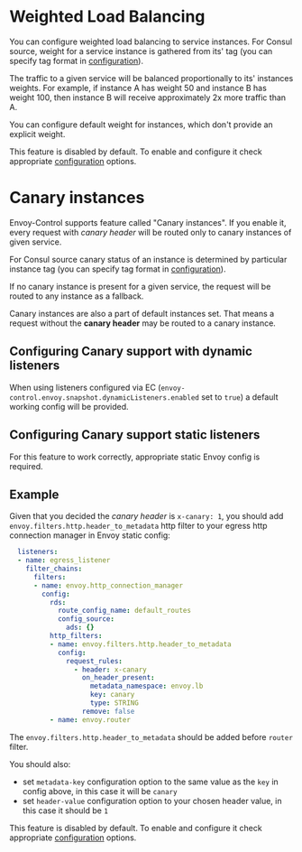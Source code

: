 # Weighted Load Balancing

You can configure weighted load balancing to service instances.
For Consul source, weight for a service instance is gathered from its'
tag (you can specify tag format in
[configuration](../configuration.md#consul)).

The traffic to a given service will be balanced proportionally to its'
instances weights.
For example, if instance A has weight 50 and instance B has weight
100, then instance B will receive approximately 2x more traffic than A.

You can configure default weight for instances, which don't provide
an explicit weight.

This feature is disabled by default. To enable and configure it check
appropriate [configuration](../configuration.md#load-balancing) options.

# Canary instances

Envoy-Control supports feature called "Canary instances".
If you enable it, every request with *canary header* will be routed
only to canary instances of given service.

For Consul source canary status of an instance is determined by
particular instance tag (you can specify tag format in
[configuration](../configuration.md#consul)).

If no canary instance is present for a given service, the request
will be routed to any instance as a fallback.

Canary instances are also a part of default instances set.
That means a request without the **canary header** may be routed
to a canary instance.

## Configuring Canary support with dynamic listeners

When using listeners configured via EC (`envoy-control.envoy.snapshot.dynamicListeners.enabled` set to `true`)
a default working config will be provided.

## Configuring Canary support static listeners

For this feature to work correctly, appropriate static Envoy config is
required.

## Example

Given that you decided the *canary header* is `x-canary: 1`, you should
add `envoy.filters.http.header_to_metadata` http filter to your
egress http connection manager in Envoy static config:

```yaml
  listeners:
  - name: egress_listener
    filter_chains:
      filters:
      - name: envoy.http_connection_manager
        config:
          rds:
            route_config_name: default_routes
            config_source:
              ads: {}
          http_filters:
          - name: envoy.filters.http.header_to_metadata
            config:
              request_rules:
                - header: x-canary
                  on_header_present:
                    metadata_namespace: envoy.lb
                    key: canary
                    type: STRING
                  remove: false
          - name: envoy.router
```

The `envoy.filters.http.header_to_metadata` should be added before
`router` filter.

You should also:

* set `metadata-key` configuration option to the same value as
  the `key` in config above, in this case it will be `canary`
* set `header-value` configuration option to your
  chosen header value, in this case it should be `1`

This feature is disabled by default. To enable and configure it check
appropriate [configuration](../configuration.md#load-balancing) options.
